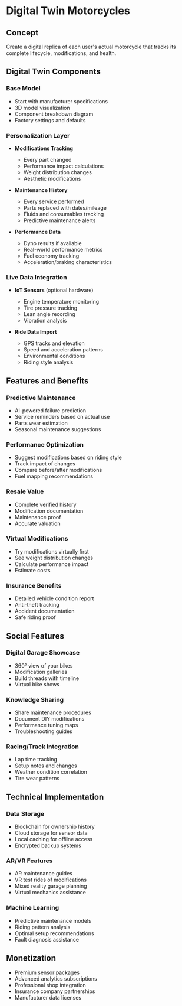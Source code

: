# Digital Twin Motorcycles

## Concept
Create a digital replica of each user's actual motorcycle that tracks its complete lifecycle, modifications, and health.

## Digital Twin Components

### Base Model
- Start with manufacturer specifications
- 3D model visualization
- Component breakdown diagram
- Factory settings and defaults

### Personalization Layer
- **Modifications Tracking**
  - Every part changed
  - Performance impact calculations
  - Weight distribution changes
  - Aesthetic modifications
  
- **Maintenance History**
  - Every service performed
  - Parts replaced with dates/mileage
  - Fluids and consumables tracking
  - Predictive maintenance alerts

- **Performance Data**
  - Dyno results if available
  - Real-world performance metrics
  - Fuel economy tracking
  - Acceleration/braking characteristics

### Live Data Integration
- **IoT Sensors** (optional hardware)
  - Engine temperature monitoring
  - Tire pressure tracking
  - Lean angle recording
  - Vibration analysis
  
- **Ride Data Import**
  - GPS tracks and elevation
  - Speed and acceleration patterns
  - Environmental conditions
  - Riding style analysis

## Features and Benefits

### Predictive Maintenance
- AI-powered failure prediction
- Service reminders based on actual use
- Parts wear estimation
- Seasonal maintenance suggestions

### Performance Optimization
- Suggest modifications based on riding style
- Track impact of changes
- Compare before/after modifications
- Fuel mapping recommendations

### Resale Value
- Complete verified history
- Modification documentation
- Maintenance proof
- Accurate valuation

### Virtual Modifications
- Try modifications virtually first
- See weight distribution changes
- Calculate performance impact
- Estimate costs

### Insurance Benefits
- Detailed vehicle condition report
- Anti-theft tracking
- Accident documentation
- Safe riding proof

## Social Features

### Digital Garage Showcase
- 360° view of your bikes
- Modification galleries
- Build threads with timeline
- Virtual bike shows

### Knowledge Sharing
- Share maintenance procedures
- Document DIY modifications
- Performance tuning maps
- Troubleshooting guides

### Racing/Track Integration
- Lap time tracking
- Setup notes and changes
- Weather condition correlation
- Tire wear patterns

## Technical Implementation

### Data Storage
- Blockchain for ownership history
- Cloud storage for sensor data
- Local caching for offline access
- Encrypted backup systems

### AR/VR Features
- AR maintenance guides
- VR test rides of modifications
- Mixed reality garage planning
- Virtual mechanics assistance

### Machine Learning
- Predictive maintenance models
- Riding pattern analysis
- Optimal setup recommendations
- Fault diagnosis assistance

## Monetization
- Premium sensor packages
- Advanced analytics subscriptions
- Professional shop integration
- Insurance company partnerships
- Manufacturer data licenses